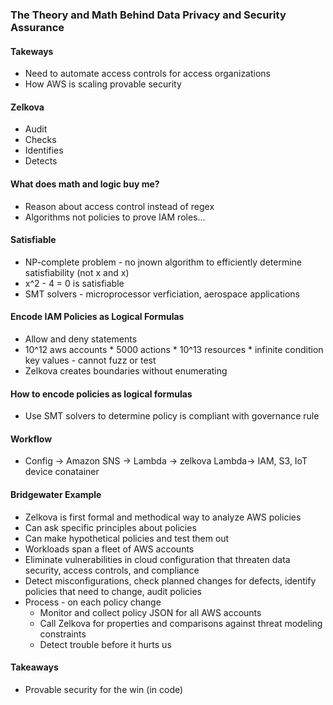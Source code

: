 ### The Theory and Math Behind Data Privacy and Security Assurance

#### Takeways
* Need to automate access controls for access organizations
* How AWS is scaling provable security

#### Zelkova
* Audit
* Checks
* Identifies
* Detects

#### What does math and logic buy me?
* Reason about access control instead of regex
* Algorithms not policies to prove IAM roles...

#### Satisfiable
* NP-complete problem - no jnown algorithm to efficiently determine satisfiability (not x and x)
* x^2 - 4 = 0 is satisfiable
* SMT solvers - microprocessor verficiation, aerospace applications

#### Encode IAM Policies as Logical Formulas
* Allow and deny statements
* 10^12 aws accounts * 5000 actions * 10^13 resources * infinite condition key values - cannot fuzz or test
* Zelkova creates boundaries without enumerating

#### How to encode policies as logical formulas
* Use SMT solvers to determine policy is compliant with governance rule

#### Workflow
* Config -> Amazon SNS -> Lambda -> zelkova Lambda-> IAM, S3, IoT device conatainer

#### Bridgewater Example
* Zelkova is first formal and methodical way to analyze AWS policies
* Can ask specific principles about policies
* Can make hypothetical policies and test them out
* Workloads span a fleet of AWS accounts
* Eliminate vulnerabilities in cloud configuration that threaten data security, access controls, and compliance
* Detect misconfigurations, check planned changes for defects, identify policies that need to change, audit policies
* Process - on each policy change
    * Monitor and collect policy JSON for all AWS accounts
    * Call Zelkova for properties and comparisons against threat modeling constraints
    * Detect trouble before it hurts us

#### Takeaways
* Provable security for the win (in code)